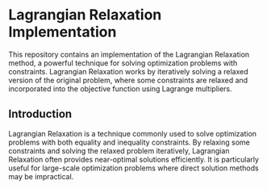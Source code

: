 # Lagrangian Relaxation Implementation

This repository contains an implementation of the Lagrangian Relaxation method, a powerful technique for solving optimization problems with constraints. Lagrangian Relaxation works by iteratively solving a relaxed version of the original problem, where some constraints are relaxed and incorporated into the objective function using Lagrange multipliers.

## Introduction

Lagrangian Relaxation is a technique commonly used to solve optimization problems with both equality and inequality constraints. By relaxing some constraints and solving the relaxed problem iteratively, Lagrangian Relaxation often provides near-optimal solutions efficiently. It is particularly useful for large-scale optimization problems where direct solution methods may be impractical.

